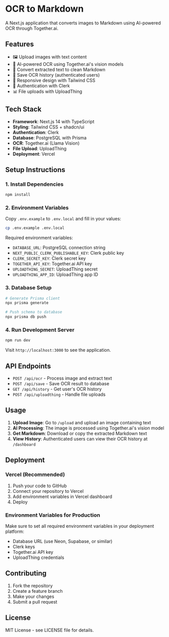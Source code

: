 # OCR to Markdown

A Next.js application that converts images to Markdown using AI-powered OCR through Together.ai.

## Features

- 🖼️ Upload images with text content
- 🤖 AI-powered OCR using Together.ai's vision models
- 📝 Convert extracted text to clean Markdown
- 💾 Save OCR history (authenticated users)
- 📱 Responsive design with Tailwind CSS
- 🔐 Authentication with Clerk
- 📊 File uploads with UploadThing

## Tech Stack

- **Framework**: Next.js 14 with TypeScript
- **Styling**: Tailwind CSS + shadcn/ui
- **Authentication**: Clerk
- **Database**: PostgreSQL with Prisma
- **OCR**: Together.ai (Llama Vision)
- **File Upload**: UploadThing
- **Deployment**: Vercel

## Setup Instructions

### 1. Install Dependencies

```bash
npm install
```

### 2. Environment Variables

Copy `.env.example` to `.env.local` and fill in your values:

```bash
cp .env.example .env.local
```

Required environment variables:
- `DATABASE_URL`: PostgreSQL connection string
- `NEXT_PUBLIC_CLERK_PUBLISHABLE_KEY`: Clerk public key
- `CLERK_SECRET_KEY`: Clerk secret key
- `TOGETHER_API_KEY`: Together.ai API key
- `UPLOADTHING_SECRET`: UploadThing secret
- `UPLOADTHING_APP_ID`: UploadThing app ID

### 3. Database Setup

```bash
# Generate Prisma client
npx prisma generate

# Push schema to database
npx prisma db push
```

### 4. Run Development Server

```bash
npm run dev
```

Visit `http://localhost:3000` to see the application.

## API Endpoints

- `POST /api/ocr` - Process image and extract text
- `POST /api/save` - Save OCR result to database
- `GET /api/history` - Get user's OCR history
- `POST /api/uploadthing` - Handle file uploads

## Usage

1. **Upload Image**: Go to `/upload` and upload an image containing text
2. **AI Processing**: The image is processed using Together.ai's vision model
3. **Get Markdown**: Download or copy the extracted Markdown text
4. **View History**: Authenticated users can view their OCR history at `/dashboard`

## Deployment

### Vercel (Recommended)

1. Push your code to GitHub
2. Connect your repository to Vercel
3. Add environment variables in Vercel dashboard
4. Deploy

### Environment Variables for Production

Make sure to set all required environment variables in your deployment platform:

- Database URL (use Neon, Supabase, or similar)
- Clerk keys
- Together.ai API key
- UploadThing credentials

## Contributing

1. Fork the repository
2. Create a feature branch
3. Make your changes
4. Submit a pull request

## License

MIT License - see LICENSE file for details.